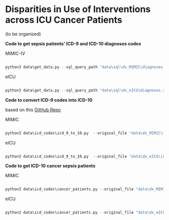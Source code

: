 # Disparities in Use of Interventions across ICU Cancer Patients


(to be organized)

**Code to get sepsis patients' ICD-9 and ICD-10 diagnoses codes**

MIMIC-IV

```py

python3 data\get_data.py --sql_query_path "data\sql\dx_MIMIC\diagnoses.sql" --destination_path "data\dx_MIMIC\icd_9_and_10.csv"

```

eICU

```py

python3 data\get_data.py --sql_query_path "data\sql\dx_eICU\diagnoses.sql" --destination_path "data\dx_eICU\icd_9_and_10.csv"

```


**Code to convert ICD-9 codes into ICD-10**

based on this [GitHub Repo](https://github.com/AtlasCUMC/ICD10-ICD9-codes-conversion)

MIMIC

```py

python3 data\icd_codes\icd_9_to_10.py  --original_file "data\dx_MIMIC\icd_9_and_10.csv" --result_file "data\dx_MIMIC\icd_10_only.csv" --dataset "MIMIC"

```

eICU

```py

python3 data\icd_codes\icd_9_to_10.py  --original_file "data\dx_eICU\icd_9_and_10.csv" --result_file "data\dx_eICU\icd_10_only.csv" --dataset "eICU"

```

**Code to get ICD-10 cancer sepsis patients**

MIMIC

```py

python3 data\icd_codes\cancer_patients.py --original_file "data\dx_MIMIC\icd_10_only.csv" --result_file "data\dx_MIMIC\sepsis_cancer_only.csv" --dataset "MIMIC"

```

eICU

```py

python3 data\icd_codes\cancer_patients.py --original_file "data\dx_eICU\icd_10_only.csv" --result_file "data\dx_eICU\sepsis_cancer_only.csv" --datatset "eICU"

```